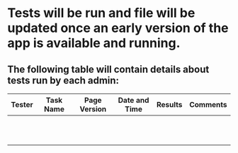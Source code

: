 # Tests will be run and file will be updated once an early version of the app is available and running.

## The following table will contain details about tests run by each admin:

|Tester         | Task Name        | Page Version  | Date and Time     | Results|Comments                                |
|---------------| -------------    | ------------- | -------------     | -------|----------------------------------------|
|           | |       |  | |                                        |
|   ||        | ||                                        |
|           |       |         |  ||                                        | 
|        ||  |  |        |                                    |
|            ||  |  |       |                                        |
|         ||   | |        |                                        |
|         || |  |        |                                        |
|        | |  | |        |                                   |
|        ||  | |        |                              |
|        ||  | |        |  |
|        | |  | |        |                                 |
